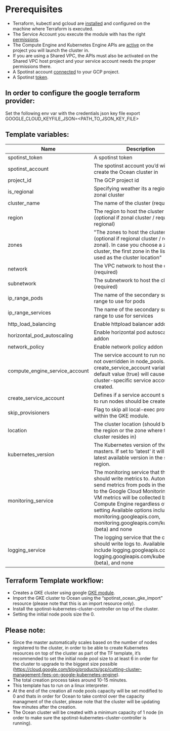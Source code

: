 # Prerequisites
* Terraform, kubectl and gcloud are [installed](https://github.com/terraform-google-modules/terraform-google-kubernetes-engine#software-dependencies) and configured on the machine where Terraform is executed.
* The Service Account you execute the module with has the right [permissions](https://github.com/terraform-google-modules/terraform-google-kubernetes-engine#configure-a-service-account).
* The Compute Engine and Kubernetes Engine APIs are [active](https://github.com/terraform-google-modules/terraform-google-kubernetes-engine#enable-apis) on the project you will launch the cluster in.
* If you are using a Shared VPC, the APIs must also be activated on the Shared VPC host project and your service account needs the proper permissions there.
* A Spotinst account [connected](https://api.spotinst.com/elastigroup-for-google-cloud/tutorials/connect-spotinst-to-a-gcp-account/) to your GCP project.
* A Spotinst [token](https://api.spotinst.com/spotinst-api/administration/create-an-api-token/?hilite=%27token%27).

## In order to configure the google terraform provider:
Set the following env var with the credentials json key file
export GOOGLE_CLOUD_KEYFILE_JSON=<PATH_TO_JSON_KEY_FILE>

## Template variables:
| Name                                                                                                 | Description                                                                                                                                                                                                                                                                                                                                                 | Type   | Default                                  |
|------------------------------------------------------------------------------------------------------|-------------------------------------------------------------------------------------------------------------------------------------------------------------------------------------------------------------------------------------------------------------------------------------------------------------------------------------------------------------|--------|------------------------------------------|
| spotinst\_token                                                                                      | A spotinst token                                                                                                                                                                                                                                                                                                                                            | string | “”                                       |
| spotinst\_account                                                                                    | The spotinst account you’d wish to create the Ocean cluster in                                                                                                                                                                                                                                                                                              | string | “”                                       |
| project\_id                                                                                          | The GCP project id                                                                                                                                                                                                                                                                                                                                          | string | “”                                       |
| is\_regional                                                                                         | Specifying weather its a regional or zonal cluster                                                                                                                                                                                                                                                                                                          | bool   | FALSE                                    |
| cluster\_name                                                                                        | The name of the cluster \(required\)                                                                                                                                                                                                                                                                                                                        | string | “”                                       |
| region                                                                                               | The region to host the cluster in \(optional if zonal cluster / required if regional\)                                                                                                                                                                                                                                                                      | string | “”                                       |
| zones                                                                                                | "The zones to host the cluster in \(optional if regional cluster / required if zonal\). In case you choose a zonal cluster, the first zone in the list will be used as the cluster location" | list\(string\)                                                                                                                                                                                                                                                                                                                                              | “”     |
| network                                                                                              | The VPC network to host the cluster in \(required\)                                                                                                                                                                                                                                                                                                         | string | “”                                       |
| subnetwork                                                                                           | The subnetwork to host the cluster in \(required\)                                                                                                                                                                                                                                                                                                          | string | “”                                       |
| ip\_range\_pods                                                                                      | The name of the secondary subnet IP range to use for pods                                                                                                                                                                                                                                                                                                   | string | “”                                       |
| ip\_range\_services                                                                                  | The name of the secondary subnet range to use for services                                                                                                                                                                                                                                                                                                  | string | “”                                       |
| http\_load\_balancing                                                                                | Enable httpload balancer addon                                                                                                                                                                                                                                                                                                                              | bool   | TRUE                                     |
| horizontal\_pod\_autoscaling                                                                         | Enable horizontal pod autoscaling addon                                                                                                                                                                                                                                                                                                                     | bool   | TRUE                                     |
| network\_policy                                                                                      | Enable network policy addon                                                                                                                                                                                                                                                                                                                                 | bool   | TRUE                                     |
| compute\_engine\_service\_account                                                                    | The service account to run nodes as if not overridden in node\_pools\. The create\_service\_account variable default value \(true\) will cause a cluster\-specific service account to be created\.                                                                                                                                                          | string | “”                                       |
| create\_service\_account                                                                             | Defines if a service account specified to run nodes should be created\.                                                                                                                                                                                                                                                                                     | bool   | TRUE                                     |
| skip\_provisioners                                                                                   | Flag to skip all local\-exec provisioners within the GKE module\.                                                                                                                                                                                                                                                                                           | bool   | FALSE                                    |
| location                                                                                             | The cluster location \(should be either the region or the zone where the cluster resides in\)                                                                                                                                                                                                                                                               | string | “”                                       |
| kubernetes\_version                                                                                  | The Kubernetes version of the masters\. If set to 'latest' it will pull latest available version in the selected region\.                                                                                                                                                                                                                                   | string | “latest”                                 |
| monitoring\_service                                                                                  | The monitoring service that the cluster should write metrics to\. Automatically send metrics from pods in the cluster to the Google Cloud Monitoring API\. VM metrics will be collected by Google Compute Engine regardless of this setting Available options include monitoring\.googleapis\.com, monitoring\.googleapis\.com/kubernetes \(beta\) and none | string | “monitoring\.googleapis\.com/kubernetes” |
| logging\_service                                                                                     | The logging service that the cluster should write logs to\. Available options include logging\.googleapis\.com, logging\.googleapis\.com/kubernetes \(beta\), and none                                                                                                                                                                                      | string | “logging\.googleapis\.com/kubernetes”    |

## Terraform Template workflow:
* Creates a GKE cluster using google [GKE module](https://github.com/terraform-google-modules/terraform-google-kubernetes-engine).
* Import the GKE cluster to Ocean using the “spotinst_ocean_gke_import” resource (please note that this is an import resource only).
* Install the spotinst-kubernetes-cluster-controller on top of the cluster.
* Setting the initial node pools size the 0.

## Please note:
* Since the master automatically scales based on the number of nodes registered to the cluster, in order to be able to create Kubernetes resources on top of the cluster as part of the TF template, it’s recommended to set the initial node pool size to at least 6 in order for the cluster to upgrade to the biggest size possible (https://cloud.google.com/blog/products/gcp/cutting-cluster-management-fees-on-google-kubernetes-engine).
* The total creation process takes around 10-15 minutes.
* This template has to run on a linux interpreter.
* At the end of the creation all node pools capacity will be set modified to 0 and thats in order for Ocean to take control over the capacity managment of the cluster, please note that the cluster will be updating few minutes after the creation.
* The Ocean cluster will be created with a minimum capacity of 1 node (in order to make sure the spotinst-kubernetes-cluster-controller is running).
